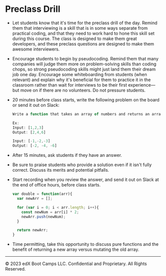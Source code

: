 # Preclass Drill

* Let students know that it's time for the preclass drill of the day. Remind them that interviewing is a skill that is in some ways separate from practical coding, and that they need to work hard to hone this skill set during this course. The class is designed to make them great developers, and these preclass questions are designed to make them awesome interviewers.

* Encourage students to begin by pseudocoding. Remind them that many companies will judge them more on problem-solving skills than coding chops, so strong pseudocoding skills might just land them their dream job one day. Encourage some whiteboarding from students (when relevant) and explain why it's beneficial for them to practice it in the classroom rather than wait for interviews to be their first experience—but move on if there are no volunteers. Do not pressure students.

* 20 minutes before class starts, write the following problem on the board or send it out on Slack:

  ```js
  Write a function that takes an array of numbers and returns an array with each number doubled. 

  Ex:
  Input: [1,2,3]
  Output: [2,4,6]

  Input: [-1,-2,-3]
  Output: [-2, -4, -6]
  ```

* After 15 minutes, ask students if they have an answer.

* Be sure to praise students who provide a solution even if it isn't fully correct. Discuss its merits and potential pitfalls.

* Start recording when you review the answer, and send it out on Slack at the end of office hours, before class starts.

    ```js
    var double = function(arr){
      var newArr = [];

      for (var i = 0; i < arr.length; i++){
        const newNum = arr[i] * 2;
        newArr.push(newNum);
      }

      return newArr;
    }
    ```

* Time permitting, take this opportunity to discuss pure functions and the benefit of returning a new array versus mutating the old array.

---
© 2023 edX Boot Camps LLC. Confidential and Proprietary. All Rights Reserved.

